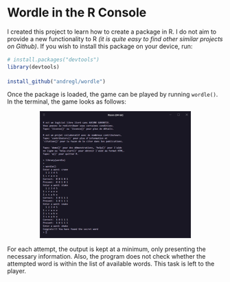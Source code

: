 # Wordle in the R Console

I created this project to learn how to create a package in R. I do not aim to provide a new functionality to R *(it is quite easy to find other similar projects on Github)*. If you wish to install this package on your device, run:

```r
# install.packages("devtools") 
library(devtools)

install_github("andregl/wordle")
```

Once the package is loaded, the game can be played by running ```wordle()```. In the terminal, the game looks as follows:

<div style = "width: 70%; text-align: center; margin: auto;">

![Example](img/game.png)

</div>

For each attempt, the output is kept at a minimum, only presenting the necessary information. Also, the program does not check whether the attempted word is within the list of available words. This task is left to the player.